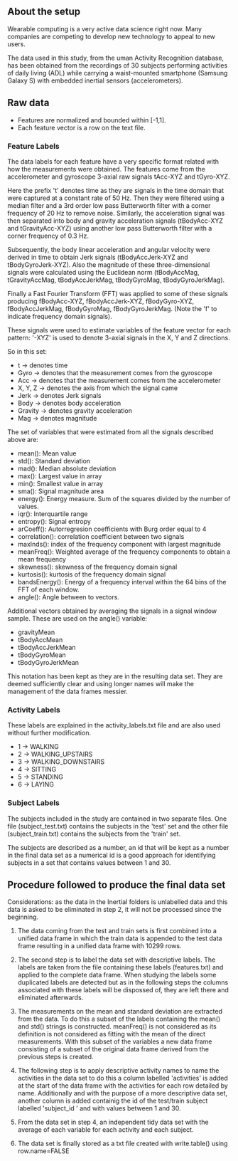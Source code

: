## About the setup

Wearable computing is a very active data science right now. Many companies are competing to develop new technology to appeal to new users.

The data used in this study, from the uman Activity Recognition database, has been obtained from the recordings of 30 subjects performing activities of daily living (ADL) while carrying a waist-mounted smartphone (Samsung Galaxy S) with embedded inertial sensors (accelerometers).

## Raw data

- Features are normalized and bounded within [-1,1]. 
- Each feature vector is a row on the text file.

### Feature Labels

The data labels for each feature have a very specific format related with how the measurements were obtained. The features come from the accelerometer and gyroscope 3-axial raw signals tAcc-XYZ and tGyro-XYZ.

Here the prefix 't' denotes time as they are signals in the time domain that were captured at a constant rate of 50 Hz. Then they were filtered using a median filter and a 3rd order low pass Butterworth filter with a corner frequency of 20 Hz to remove noise. Similarly, the acceleration signal was then separated into body and gravity acceleration signals (tBodyAcc-XYZ and tGravityAcc-XYZ) using another low pass Butterworth filter with a corner frequency of 0.3 Hz.

Subsequently, the body linear acceleration and angular velocity were derived in time to obtain Jerk signals (tBodyAccJerk-XYZ and tBodyGyroJerk-XYZ). Also the magnitude of these three-dimensional signals were calculated using the Euclidean norm (tBodyAccMag, tGravityAccMag, tBodyAccJerkMag, tBodyGyroMag, tBodyGyroJerkMag). 

Finally a Fast Fourier Transform (FFT) was applied to some of these signals producing fBodyAcc-XYZ, fBodyAccJerk-XYZ, fBodyGyro-XYZ, fBodyAccJerkMag, fBodyGyroMag, fBodyGyroJerkMag. (Note the 'f' to indicate frequency domain signals). 

These signals were used to estimate variables of the feature vector for each pattern: '-XYZ' is used to denote 3-axial signals in the X, Y and Z directions.

So in this set:

* t -> denotes time
* Gyro -> denotes that the measurement comes from the gyroscope
* Acc -> denotes that the measurement comes from the accelerometer
* X, Y, Z -> denotes the axis from which the signal came
* Jerk -> denotes Jerk signals
* Body -> denotes body acceleration
* Gravity -> denotes gravity acceleration
* Mag -> denotes magnitude

The set of variables that were estimated from all the signals described above are: 

* mean(): Mean value
* std(): Standard deviation
* mad(): Median absolute deviation 
* max(): Largest value in array
* min(): Smallest value in array
* sma(): Signal magnitude area
* energy(): Energy measure. Sum of the squares divided by the number of values. 
* iqr(): Interquartile range 
* entropy(): Signal entropy
* arCoeff(): Autorregresion coefficients with Burg order equal to 4
* correlation(): correlation coefficient between two signals
* maxInds(): index of the frequency component with largest magnitude
* meanFreq(): Weighted average of the frequency components to obtain a mean frequency
* skewness(): skewness of the frequency domain signal 
* kurtosis(): kurtosis of the frequency domain signal 
* bandsEnergy(): Energy of a frequency interval within the 64 bins of the FFT of each window.
* angle(): Angle between to vectors.

Additional vectors obtained by averaging the signals in a signal window sample. These are used on the angle() variable:

* gravityMean
* tBodyAccMean
* tBodyAccJerkMean
* tBodyGyroMean
* tBodyGyroJerkMean

This notation has been kept as they are in the resulting data set. They are deemed sufficiently clear and using longer names will make the management of the data frames messier.

### Activity Labels

These labels are explained in the activity_labels.txt file and are also used without further modification.

* 1 -> WALKING
* 2 -> WALKING_UPSTAIRS
* 3 -> WALKING_DOWNSTAIRS
* 4 -> SITTING
* 5 -> STANDING
* 6 -> LAYING

### Subject Labels

The subjects included in the study are contained in two separate files. One file (subject_test.txt) contains the subjects in the 'test' set and the other file (subject_train.txt) contains the subjects from the 'train' set.

The subjects are described as a number, an id that will be kept as a number in the final data set as a numerical id is a good approach for identifying subjects in a set that contains values between 1 and 30.

## Procedure followed to produce the final data set

Considerations: as the data in the Inertial folders is unlabelled data and this data is asked to be eliminated in step 2, it will not be processed since the beginning.

1. The data coming from the test and train sets is first combined into a unified data frame in which the train data is appended to the test data frame resulting in a unified data frame with 10299 rows.

2. The second step is to label the data set with descriptive labels. The labels are taken from the file containing these labels (features.txt) and applied to the complete data frame. When studying the labels some duplicated labels are detected but as in the following steps the columns associated with these labels will be dispossed of, they are left there and eliminated afterwards. 

3. The measurements on the mean and standard deviation are extracted from the data. To do this a subset of the labels containing the mean() and std() strings is constructed. meanFreq() is not considered as its definition is not considered as fitting with the mean of the direct measurements. With this subset of the variables a new data frame consisting of a subset of the original data frame derived from the previous steps is created.

4. The following step is to apply descriptive activity names to name the activities in the data set to do this a column labelled 'activities' is added at the start of the data frame with the activities for each row detailed by name. Additionally and with the purpose of a more descriptive data set, another column is added containig the id of the test/train subject labelled 'subject_id ' and with values between 1 and 30.

5. From the data set in step 4, an independent tidy data set with the average of each variable for each activity and each subject. 

6. The data set is finally stored as a txt file created with write.table() using row.name=FALSE



